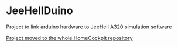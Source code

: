 # JeeHellDuino
Project to link arduino hardware to JeeHell A320 simulation software

<a href="https://github.com/VirtualGit/HomeCockpitA320">Project moved to the whole HomeCockpit repository</a>

